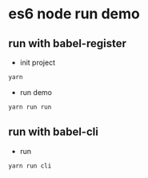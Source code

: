 # es6 node run demo 

## run with babel-register

*  init project

```bash
yarn
```
*  run demo
```bash
yarn run run
```
## run with babel-cli 

* run 
```bash
yarn run cli
```